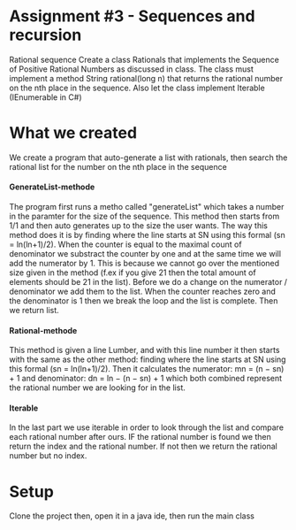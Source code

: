 <h1>Assignment #3 - Sequences and recursion</h1>

<p>
Rational sequence
Create a class Rationals that implements the Sequence of Positive Rational
Numbers as discussed in class.
The class must implement a method String rational(long n) that returns
the rational number on the nth place in the sequence.
Also let the class implement Iterable (IEnumerable in C#)
</p>


<h1>What we created</h1>

<p>We create a program that auto-generate a list with rationals, then search the rational list for the number on the nth place in the sequence</p>

<h4>GenerateList-methode</h4
  
<p>
The program first runs a metho called "generateList" which takes a number in the paramter for the size of the sequence.
  This method then starts from 1/1 and then auto generates up to the size the user wants.
  The way this method does it is by finding where the line starts at SN using this formal (sn = ln(ln+1)/2).
  When the counter is equal to the maximal count of denominator we substract the counter by one and at the same time we will add the numerator by 1. This is because we cannot go over the mentioned size given in the method (f.ex if you give 21 then the total amount of elements should be 21 in the list). Before we do a change on the numerator / denominator we add them to the list. When the counter reaches zero and the denominator is 1 then we break the loop and the list is complete. Then we return list.
  </p>
  
<h4>Rational-methode</h4
  
  <p>
 This method is given a line Lumber, and with this line number it then starts with the same as the other method: finding where the line starts at SN using this formal (sn = ln(ln+1)/2). Then it calculates the numerator: mn = (n − sn) + 1 and denominator: dn = ln − (n − sn) + 1 which both combined represent the rational number we are looking for in the list. 
</p>

<h4>Iterable</h4>
<p>
In the last part we use iterable in order to look through the list and compare each rational number after ours. IF the rational number is found we then return the index and the rational number. If not then we return the rational number but no index.
</p>

<h1>Setup</h1>

  <p>Clone the project then, open it in a java ide, then run the main class</p>


